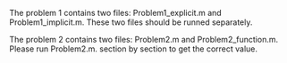 The problem 1 contains two files: Problem1_explicit.m and Problem1_implicit.m. These two files should be runned separately.

The problem 2 contains two files: Problem2.m and Problem2_function.m. Please run Problem2.m. section by section to get the correct value.
